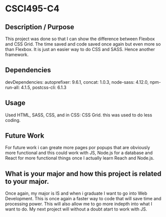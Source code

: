 # CSCI495-C4

## Description / Purpose
This project was done so that I can show the difference between Flexbox and CSS Grid. The time saved and code saved once again but even more so than Flexbox. It is just an easier way to do CSS and SASS. Hence another framework. 

## Dependencies
devDependencies:
    autoprefixer: 9.6.1,
    concat: 1.0.3,
    node-sass: 4.12.0,
    npm-run-all: 4.1.5,
    postcss-cli: 6.1.3

## Usage
Used HTML, SASS, CSS, and in CSS: CSS Grid. this was used to do less coding. 

## Future Work
For future work i can greate more pages por popups that are obviously more functional and this could work with JS, Node.js for a database and React for more functional things once I actually learn Reach and Node.js.


## What is your major and how this project is related to your major.
Once again, my major is IS and when i graduate I want to go into Web Development. This is once again a faster way to code that will save time and processing power. This will also allow me to go more indepth into what I want to do. My next project will without a doubt atart to work with JS. 

